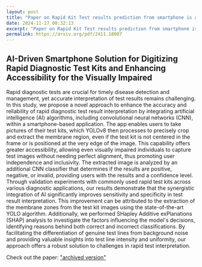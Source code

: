 ```yaml
---
layout: post
title: "Paper on Rapid Kit Test results prediction from smartphone is arXived!"
date: 2024-11-27 00:32:13
excerpt: "Paper on Rapid Kit Test results prediction from smartphone is arXived!"
permalink: https://arxiv.org/pdf/2411.18007
---
```


## AI-Driven Smartphone Solution for Digitizing Rapid Diagnostic Test Kits and Enhancing Accessibility for the Visually Impaired
Rapid diagnostic tests are crucial for timely disease detection and management, yet accurate interpretation of test results remains challenging. In this study, we propose a novel approach to enhance the accuracy and reliability of rapid diagnostic test result interpretation by integrating artificial intelligence (AI) algorithms, including convolutional neural networks (CNN), within a smartphone-based application. The app enables users to take pictures of their test kits, which YOLOv8 then processes to precisely crop and extract the membrane region, even if the test kit is not centered in the frame or is positioned at the very edge of the image. This capability offers greater accessibility, allowing even visually impaired individuals to capture test images without needing perfect alignment, thus promoting user independence and inclusivity. The extracted image is analyzed by an additional CNN classifier that determines if the results are positive, negative, or invalid, providing users with the results and a confidence level. Through validation experiments with commonly used rapid test kits across various diagnostic applications, our results demonstrate that the synergistic integration of AI significantly improves sensitivity and specificity in test result interpretation. This improvement can be attributed to the extraction of the membrane zones from the test kit images using the state-of-the-art YOLO algorithm. Additionally, we performed SHapley Additive exPlanations (SHAP) analysis to investigate the factors influencing the model's decisions, identifying reasons behind both correct and incorrect classifications. By facilitating the differentiation of genuine test lines from background noise and providing valuable insights into test line intensity and uniformity, our approach offers a robust solution to challenges in rapid test interpretation.

Check out the paper: <a href="https://arxiv.org/abs/2411.18007">"archived version"</a>